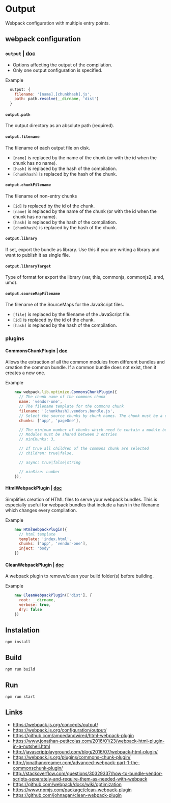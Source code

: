 # Output
Webpack configuration with multiple entry points.

## webpack configuration
### `output` | [doc](https://webpack.js.org/configuration/output/)
- Options affecting the output of the compilation.
- Only one output configuration is specified.

Example
```js
  output: {
    filename: '[name].[chunkhash].js',
    path: path.resolve(__dirname, 'dist')
  }
```

#### `output.path`
The output directory as an absolute path (required).

#### `output.filename`
The filename of each output file on disk.

- `[name]` is replaced by the name of the chunk (or with the id when the chunk has no name).
- `[hash]` is replaced by the hash of the compilation.
- `[chunkhash]` is replaced by the hash of the chunk.

#### `output.chunkFilename`
The filename of non-entry chunks

- `[id]` is replaced by the id of the chunk.
- `[name]` is replaced by the name of the chunk (or with the id when the chunk has no name).
- `[hash]` is replaced by the hash of the compilation.
- `[chunkhash]` is replaced by the hash of the chunk.

#### `output.library`
If set, export the bundle as library. 
Use this if you are writing a library and want to publish it as single file.

#### `output.libraryTarget`
Type of format for export the library (var, this, commonjs, commonjs2, amd, umd).

#### `output.sourceMapFilename`
The filename of the SourceMaps for the JavaScript files.

- `[file]` is replaced by the filename of the JavaScript file.
- `[id]` is replaced by the id of the chunk.
- `[hash]` is replaced by the hash of the compilation.

### plugins

#### CommonsChunkPlugin | [doc](https://webpack.js.org/plugins/commons-chunk-plugin/)
Allows the extraction of all the common modules from different bundles and creation the common bundle. If a common bundle does not exist, then it creates a new one.

Example
```js
    new webpack.lib.optimize.CommonsChunkPlugin({
      // The chunk name of the commons chunk
      name: 'vendor-one',
      // The filename template for the commons chunk
      filename: '[chunkhash].vendors.bundle.js',
      // Select the source chunks by chunk names. The chunk must be a child of the commons chunk.
      chunks: ['app', 'pageOne'],

      // The minimum number of chunks which need to contain a module before it's moved into the commons chunk
      // Modules must be shared between 3 entries
      // minChunks: 3,

      // If true all children of the commons chunk are selected
      // children: true|false,

      // async: true|false|string

      // minSize: number
    }),
```

#### HtmlWebpackPlugin | [doc](https://github.com/ampedandwired/html-webpack-plugin)
Simplifies creation of HTML files to serve your webpack bundles. This is especially useful for webpack bundles that include a hash in the filename which changes every compilation.

Example
```js
    new HtmlWebpackPlugin({
      // html template
      template: 'index.html',
      chunks: ['app', 'vendor-one'],
      inject: 'body'
    })
```

#### CleanWebpackPlugin | [doc](https://github.com/johnagan/clean-webpack-plugin)
A webpack plugin to remove/clean your build folder(s) before building.

Example
```js
    new CleanWebpackPlugin(['dist'], {
      root: __dirname,
      verbose: true, 
      dry: false
    })
```

## Instalation
```
npm install
```
## Build
```
npm run build
```
## Run
```
npm run start
```

## Links
- https://webpack.js.org/concepts/output/
- https://webpack.js.org/configuration/output/
- https://github.com/ampedandwired/html-webpack-plugin
- https://www.jonathan-petitcolas.com/2016/01/23/webpack-html-plugin-in-a-nutshell.html
- http://javascriptplayground.com/blog/2016/07/webpack-html-plugin/
- https://webpack.js.org/plugins/commons-chunk-plugin/
- http://jonathancreamer.com/advanced-webpack-part-1-the-commonschunk-plugin/
- http://stackoverflow.com/questions/30329337/how-to-bundle-vendor-scripts-separately-and-require-them-as-needed-with-webpack
- https://github.com/webpack/docs/wiki/optimization
- https://www.npmjs.com/package/clean-webpack-plugin
- https://github.com/johnagan/clean-webpack-plugin 